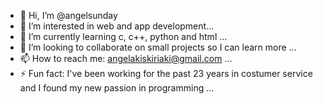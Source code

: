 - 👋 Hi, I’m @angelsunday
- 👀 I’m interested in web and app development...
- 🌱 I’m currently learning c, c++, python and html ...
- 💞️ I’m looking to collaborate on small projects so I can learn more ...
- 📫 How to reach me: angelakiskiriaki@gmail.com ...
- ⚡ Fun fact: I've been working for the past 23 years in costumer service and I found my new passion in programming ...

<!---
angelsunday/angelsunday is a ✨ special ✨ repository because its `README.md` (this file) appears on your GitHub profile.
You can click the Preview link to take a look at your changes.
--->
